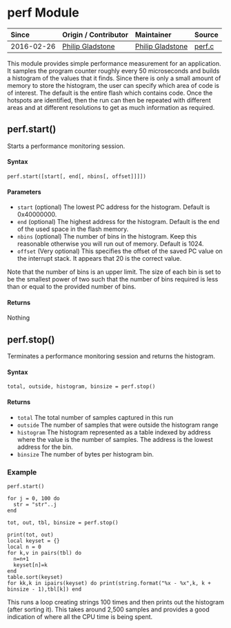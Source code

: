 # perf Module
| Since  | Origin / Contributor  | Maintainer  | Source  |
| :----- | :-------------------- | :---------- | :------ |
| 2016-02-26 | [Philip Gladstone](https://github.com/pjsg) | [Philip Gladstone](https://github.com/pjsg) | [perf.c](../../app/modules/perf.c)|


This module provides simple performance measurement for an application. It samples the program counter roughly every 50 microseconds and builds a histogram of the values that it finds. Since there is only a small amount
of memory to store the histogram, the user can specify which area of code is of interest. The default is the entire flash which contains code. Once the hotspots are identified, then the run can then be repeated with different areas and at different resolutions to get as much information as required.

## perf.start()
Starts a performance monitoring session. 

#### Syntax
`perf.start([start[, end[, nbins[, offset]]]])`

#### Parameters
- `start` (optional) The lowest PC address for the histogram. Default is 0x40000000.
- `end` (optional) The highest address for the histogram. Default is the end of the used space in the flash memory.
- `nbins` (optional) The number of bins in the histogram. Keep this reasonable otherwise 
you will run out of memory. Default is 1024.
- `offset` (Very optional) This specifies the offset of the saved PC value
on the interrupt stack. It appears that 20 is the correct value.

Note that the number of bins is an upper limit. The size of each bin is set to be the smallest power of two
such that the number of bins required is less than or equal to the provided number of bins.

#### Returns
Nothing

## perf.stop()

Terminates a performance monitoring session and returns the histogram.

#### Syntax
`total, outside, histogram, binsize = perf.stop()`

#### Returns
- `total` The total number of samples captured in this run
- `outside` The number of samples that were outside the histogram range
- `histogram` The histogram represented as a table indexed by address where the value is the number of samples. The address is the lowest address for the bin.
- `binsize` The number of bytes per histogram bin.

### Example

    perf.start()

    for j = 0, 100 do
      str = "str"..j
    end

    tot, out, tbl, binsize = perf.stop()

    print(tot, out)
    local keyset = {}
    local n = 0
    for k,v in pairs(tbl) do
      n=n+1
      keyset[n]=k
    end
    table.sort(keyset)
    for kk,k in ipairs(keyset) do print(string.format("%x - %x",k, k + binsize - 1),tbl[k]) end

This runs a loop creating strings 100 times and then prints out the histogram (after sorting it).
This takes around 2,500 samples and provides a good indication of where all the CPU time is
being spent. 
